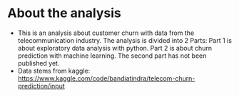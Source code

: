 # About the analysis
- This is an analysis about customer churn with data from the telecommunication industry. The analysis is divided into 2 Parts: Part 1 is about exploratory data analysis with python. Part 2 is about churn prediction with machine learning. The second part has not been published yet. 
- Data stems from kaggle: https://www.kaggle.com/code/bandiatindra/telecom-churn-prediction/input
